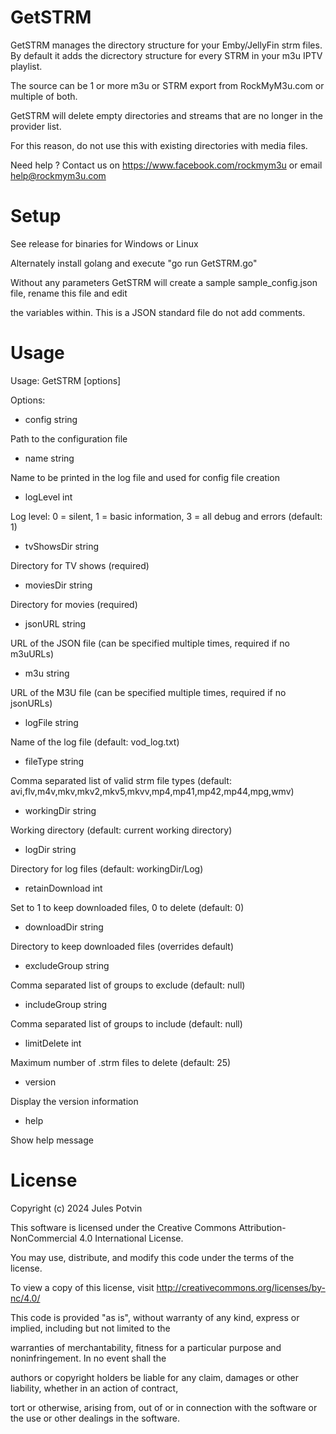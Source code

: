 # GetSTRM

GetSTRM manages the directory structure for your Emby/JellyFin strm files. By default it adds the dicrectory structure for every STRM in your m3u IPTV playlist.

The source can be 1 or more m3u or STRM export from RockMyM3u.com or multiple of both.

GetSTRM will delete empty directories and streams that are no longer in the provider list.

For this reason, do not use this with existing directories with media files.

Need help ? Contact us on https://www.facebook.com/rockmym3u or email help@rockmym3u.com

# Setup

See release for binaries for Windows or Linux

Alternately install golang and execute  "go run GetSTRM.go"

Without any parameters GetSTRM will create a sample sample\_config.json file, rename this file and edit

the variables within. This is a JSON standard file do not add comments.

# Usage

Usage: GetSTRM [options]

Options:

- config string

Path to the configuration file

- name string

Name to be printed in the log file and used for config file creation

- logLevel int

Log level: 0 = silent, 1 = basic information, 3 = all debug and errors (default: 1)

- tvShowsDir string

Directory for TV shows (required)

- moviesDir string

Directory for movies (required)

- jsonURL string

URL of the JSON file (can be specified multiple times, required if no m3uURLs)

- m3u string

URL of the M3U file (can be specified multiple times, required if no jsonURLs)

- logFile string

Name of the log file (default: vod\_log.txt)

- fileType string

Comma separated list of valid strm file types (default: avi,flv,m4v,mkv,mkv2,mkv5,mkvv,mp4,mp41,mp42,mp44,mpg,wmv)

- workingDir string

Working directory (default: current working directory)

- logDir string

Directory for log files (default: workingDir/Log)

- retainDownload int

Set to 1 to keep downloaded files, 0 to delete (default: 0)

- downloadDir string

Directory to keep downloaded files (overrides default)

- excludeGroup string

Comma separated list of groups to exclude (default: null)

- includeGroup string

Comma separated list of groups to include (default: null)

- limitDelete int

Maximum number of .strm files to delete (default: 25)

- version

Display the version information

- help

Show help message

# License

Copyright (c) 2024 Jules Potvin

This software is licensed under the Creative Commons Attribution-NonCommercial 4.0 International License.

You may use, distribute, and modify this code under the terms of the license.

To view a copy of this license, visit http://creativecommons.org/licenses/by-nc/4.0/

This code is provided "as is", without warranty of any kind, express or implied, including but not limited to the

warranties of merchantability, fitness for a particular purpose and noninfringement. In no event shall the

authors or copyright holders be liable for any claim, damages or other liability, whether in an action of contract,

tort or otherwise, arising from, out of or in connection with the software or the use or other dealings in the software.
